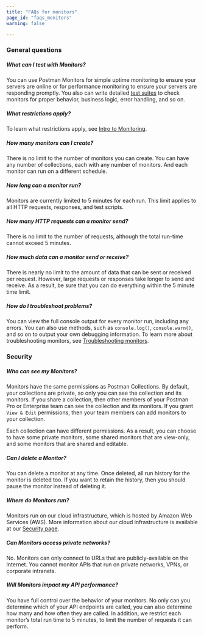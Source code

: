 ```yaml
---
title: "FAQs for monitors"
page_id: "faqs_monitors"
warning: false

---
```


### General questions

##### **What can I test with Monitors?**

You can use Postman Monitors for simple uptime monitoring to ensure your servers are online or for performance monitoring to ensure your servers are responding promptly. You also can write detailed [test suites](https://learning.getpostman.com/docs/postman/scripts/test_scripts/) to check monitors for proper behavior, business logic, error handling, and so on.

##### **What restrictions apply?**

To learn what restrictions apply, see [Intro to Monitoring](https://learning.getpostman.com/docs/postman/monitors/intro_monitors/).

##### **How many monitors can I create?**

There is no limit to the number of monitors you can create. You can have any number of collections, each with any number of monitors. And each monitor can run on a different schedule.

##### **How long can a monitor run?**

Monitors are currently limited to 5 minutes for each run. This limit applies to all HTTP requests, responses, and test scripts.

##### **How many HTTP requests can a monitor send?**

There is no limit to the number of requests, although the total run-time cannot exceed 5 minutes.

##### **How much data can a monitor send or receive?**

There is nearly no limit to the amount of data that can be sent or received per request. However, large requests or responses take longer to send and receive. As a result, be sure that you can do everything within the 5 minute time limit.

##### **How do I troubleshoot problems?**

You can view the full console output for every monitor run, including any errors. You can also use methods, such as `console.log()`, `console.warn()`, and so on to output your own debugging information. To learn more about troubleshooting monitors, see [Troubleshooting monitors](https://learning.getpostman.com/docs/postman/monitors/troubleshooting_monitors).

### Security

##### **Who can see my Monitors?**

Monitors have the same permissions as Postman Collections. By default, your collections are private, so only you can see the collection and its monitors. If you share a collection, then other members of your Postman Pro or Enterprise team can see the collection and its monitors. If you grant ``View & Edit`` permissions, then your team members can add monitors to your collection.

Each collection can have different permissions. As a result, you can choose to have some private monitors, some shared monitors that are view-only, and some monitors that are shared and editable.

##### **Can I delete a Monitor?**

You can delete a monitor at any time. Once deleted, all run history for the monitor is deleted too. If you want to retain the history, then you should pause the monitor instead of deleting it.

##### **Where do Monitors run?**

Monitors run on our cloud infrastructure, which is hosted by Amazon Web Services (AWS). More information about our cloud infrastructure is available at our [Security page](https://www.postman.com/security).

##### **Can Monitors access private networks?**

No. Monitors can only connect to URLs that are publicly-available on the Internet. You cannot monitor APIs that run on private networks, VPNs, or corporate intranets.

##### **Will Monitors impact my API performance?**

You have full control over the behavior of your monitors. No only can you determine which of your API endpoints are called, you can also determine how many and how often they are called. In addition, we restrict each monitor’s total run time to 5 minutes, to limit the number of requests it can perform.
